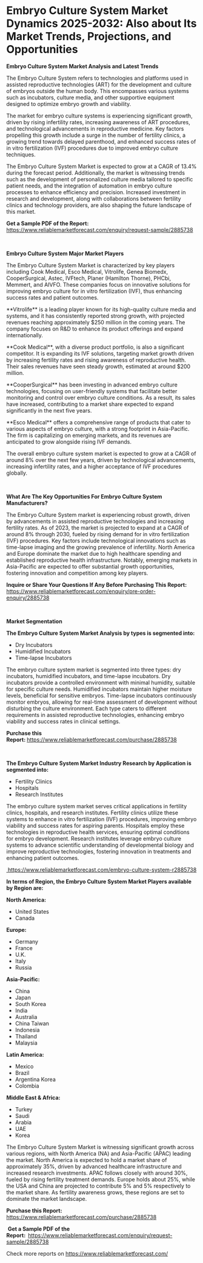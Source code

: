 <p><h1>Embryo Culture System Market Dynamics 2025-2032: Also about Its Market Trends, Projections, and Opportunities</h1></p><p><strong>Embryo Culture System Market Analysis and Latest Trends</strong></p>
<p><p>The Embryo Culture System refers to technologies and platforms used in assisted reproductive technologies (ART) for the development and culture of embryos outside the human body. This encompasses various systems such as incubators, culture media, and other supportive equipment designed to optimize embryo growth and viability. </p><p>The market for embryo culture systems is experiencing significant growth, driven by rising infertility rates, increasing awareness of ART procedures, and technological advancements in reproductive medicine. Key factors propelling this growth include a surge in the number of fertility clinics, a growing trend towards delayed parenthood, and enhanced success rates of in vitro fertilization (IVF) procedures due to improved embryo culture techniques. </p><p>The Embryo Culture System Market is expected to grow at a CAGR of 13.4% during the forecast period. Additionally, the market is witnessing trends such as the development of personalized culture media tailored to specific patient needs, and the integration of automation in embryo culture processes to enhance efficiency and precision. Increased investment in research and development, along with collaborations between fertility clinics and technology providers, are also shaping the future landscape of this market.</p></p>
<p><strong>Get a Sample PDF of the Report:&nbsp;</strong> <a href="https://www.reliablemarketforecast.com/enquiry/request-sample/2885738?utm_campaign=2314&utm_medium=2&utm_source=Github&utm_content=ia&utm_term=13032025&utm_id=embryo-culture-system">https://www.reliablemarketforecast.com/enquiry/request-sample/2885738</a></p>
<p>&nbsp;</p>
<p><strong>Embryo Culture System Major Market Players</strong></p>
<p><p>The Embryo Culture System Market is characterized by key players including Cook Medical, Esco Medical, Vitrolife, Genea Biomedx, CooperSurgical, Astec, IVFtech, Planer (Hamilton Thorne), PHCbi, Memmert, and AIVFO. These companies focus on innovative solutions for improving embryo culture for in vitro fertilization (IVF), thus enhancing success rates and patient outcomes.</p><p>**Vitrolife** is a leading player known for its high-quality culture media and systems, and it has consistently reported strong growth, with projected revenues reaching approximately $250 million in the coming years. The company focuses on R&D to enhance its product offerings and expand internationally.</p><p>**Cook Medical**, with a diverse product portfolio, is also a significant competitor. It is expanding its IVF solutions, targeting market growth driven by increasing fertility rates and rising awareness of reproductive health. Their sales revenues have seen steady growth, estimated at around $200 million.</p><p>**CooperSurgical** has been investing in advanced embryo culture technologies, focusing on user-friendly systems that facilitate better monitoring and control over embryo culture conditions. As a result, its sales have increased, contributing to a market share expected to expand significantly in the next five years.</p><p>**Esco Medical** offers a comprehensive range of products that cater to various aspects of embryo culture, with a strong footprint in Asia-Pacific. The firm is capitalizing on emerging markets, and its revenues are anticipated to grow alongside rising IVF demands.</p><p>The overall embryo culture system market is expected to grow at a CAGR of around 8% over the next few years, driven by technological advancements, increasing infertility rates, and a higher acceptance of IVF procedures globally.</p></p>
<p>&nbsp;</p>
<p><strong>What Are The Key Opportunities For Embryo Culture System Manufacturers?</strong></p>
<p><p>The Embryo Culture System market is experiencing robust growth, driven by advancements in assisted reproductive technologies and increasing fertility rates. As of 2023, the market is projected to expand at a CAGR of around 8% through 2030, fueled by rising demand for in vitro fertilization (IVF) procedures. Key factors include technological innovations such as time-lapse imaging and the growing prevalence of infertility. North America and Europe dominate the market due to high healthcare spending and established reproductive health infrastructure. Notably, emerging markets in Asia-Pacific are expected to offer substantial growth opportunities, fostering innovation and competition among key players.</p></p>
<p><strong>Inquire or Share Your Questions If Any Before Purchasing This Report:</strong> <a href="https://www.reliablemarketforecast.com/enquiry/pre-order-enquiry/2885738?utm_campaign=2314&utm_medium=2&utm_source=Github&utm_content=ia&utm_term=13032025&utm_id=embryo-culture-system">https://www.reliablemarketforecast.com/enquiry/pre-order-enquiry/2885738</a></p>
<p>&nbsp;</p>
<p><strong>Market Segmentation</strong></p>
<p><strong>The Embryo Culture System Market Analysis by types is segmented into:</strong></p>
<p><ul><li>Dry Incubators</li><li>Humidified Incubators</li><li>Time-lapse Incubators</li></ul></p>
<p><p>The embryo culture system market is segmented into three types: dry incubators, humidified incubators, and time-lapse incubators. Dry incubators provide a controlled environment with minimal humidity, suitable for specific culture needs. Humidified incubators maintain higher moisture levels, beneficial for sensitive embryos. Time-lapse incubators continuously monitor embryos, allowing for real-time assessment of development without disturbing the culture environment. Each type caters to different requirements in assisted reproductive technologies, enhancing embryo viability and success rates in clinical settings.</p></p>
<p><strong>Purchase this Report:&nbsp;</strong><a href="https://www.reliablemarketforecast.com/purchase/2885738?utm_campaign=2314&utm_medium=2&utm_source=Github&utm_content=ia&utm_term=13032025&utm_id=embryo-culture-system">https://www.reliablemarketforecast.com/purchase/2885738</a></p>
<p>&nbsp;</p>
<p><strong>The Embryo Culture System Market Industry Research by Application is segmented into:</strong></p>
<p><ul><li>Fertility Clinics</li><li>Hospitals</li><li>Research Institutes</li></ul></p>
<p><p>The embryo culture system market serves critical applications in fertility clinics, hospitals, and research institutes. Fertility clinics utilize these systems to enhance in vitro fertilization (IVF) procedures, improving embryo viability and success rates for aspiring parents. Hospitals employ these technologies in reproductive health services, ensuring optimal conditions for embryo development. Research institutes leverage embryo culture systems to advance scientific understanding of developmental biology and improve reproductive technologies, fostering innovation in treatments and enhancing patient outcomes.</p></p>
<p><a href="https://www.reliablemarketforecast.com/embryo-culture-system-r2885738?utm_campaign=2314&utm_medium=2&utm_source=Github&utm_content=ia&utm_term=13032025&utm_id=embryo-culture-system">&nbsp;https://www.reliablemarketforecast.com/embryo-culture-system-r2885738</a></p>
<p><strong>In terms of Region, the Embryo Culture System Market Players available by Region are:</strong></p>
<p>
    <p> <strong> North America: </strong>
        <ul>
            <li>United States</li>
            <li>Canada</li>
        </ul>
        </p> 
    <p> <strong> Europe: </strong>
        <ul>
            <li>Germany</li>
            <li>France</li>
            <li>U.K.</li>
            <li>Italy</li>
            <li>Russia</li>
        </ul>
        </p> 
    <p> <strong> Asia-Pacific: </strong>
        <ul>
            <li>China</li>
            <li>Japan</li>
            <li>South Korea</li>
            <li>India</li>
            <li>Australia</li>
            <li>China Taiwan</li>
            <li>Indonesia</li>
            <li>Thailand</li>
            <li>Malaysia</li>
        </ul>
        </p> 
    <p> <strong> Latin America: </strong>
        <ul>
            <li>Mexico</li>
            <li>Brazil</li>
            <li>Argentina Korea</li>
            <li>Colombia</li>
        </ul>
        </p> 
    <p> <strong> Middle East & Africa: </strong>
        <ul>
            <li>Turkey</li>
            <li>Saudi</li>
            <li>Arabia</li>
            <li>UAE</li>
            <li>Korea</li>
        </ul>
    </p>
    </p>
<p><p>The Embryo Culture System Market is witnessing significant growth across various regions, with North America (NA) and Asia-Pacific (APAC) leading the market. North America is expected to hold a market share of approximately 35%, driven by advanced healthcare infrastructure and increased research investments. APAC follows closely with around 30%, fueled by rising fertility treatment demands. Europe holds about 25%, while the USA and China are projected to contribute 5% and 5% respectively to the market share. As fertility awareness grows, these regions are set to dominate the market landscape.</p></p>
<p><strong>Purchase this Report: </strong><a href="https://www.reliablemarketforecast.com/purchase/2885738?utm_campaign=2314&utm_medium=2&utm_source=Github&utm_content=ia&utm_term=13032025&utm_id=embryo-culture-system">https://www.reliablemarketforecast.com/purchase/2885738</a></p>
<p>&nbsp;<strong>Get a Sample PDF of the Report:&nbsp;&nbsp;</strong><a href="https://www.reliablemarketforecast.com/enquiry/request-sample/2885738?utm_campaign=2314&utm_medium=2&utm_source=Github&utm_content=ia&utm_term=13032025&utm_id=embryo-culture-system">https://www.reliablemarketforecast.com/enquiry/request-sample/2885738</a></p>
<p><strong></strong></p>
<p>Check more reports on <a href="https://www.reliablemarketforecast.com/?utm_campaign=2314&utm_medium=2&utm_source=Github&utm_content=ia&utm_term=13032025&utm_id=embryo-culture-system">https://www.reliablemarketforecast.com/</a></p>